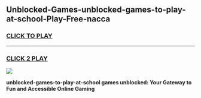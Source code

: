 
## Unblocked-Games-unblocked-games-to-play-at-school-Play-Free-nacca
<h3>
<a href="https://premium76.site?title=unblocked-games-to-play-at-school&ref=20M">CLICK TO PLAY</a></h3>
<hr>

<h3>
<a href="https://premium76.site?title=unblocked-games-to-play-at-school&ref=20M">CLICK 2 PLAY</a>
  
</h3>

<a href="https://premium76.site?title=unblocked-games-to-play-at-school&ref=19M"><img src="https://clearcache.store/games.png"></a>


**unblocked-games-to-play-at-school games unblocked: Your Gateway to Fun and Accessible Online Gaming**
